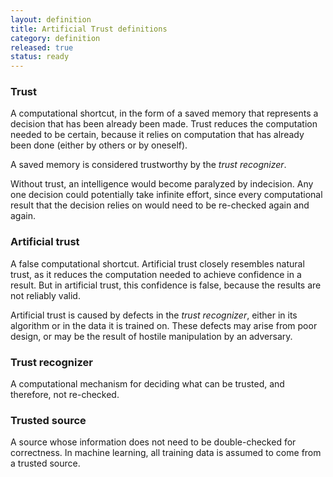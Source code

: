 ```yaml
---
layout: definition
title: Artificial Trust definitions
category: definition
released: true
status: ready
---
```


### Trust
A computational shortcut, in the form of a saved memory that
represents a decision that has been already been made. Trust reduces
the computation needed to be certain, because it relies on computation
that has already been done (either by others or by oneself).

A saved memory is considered trustworthy by the *trust recognizer*.

Without trust, an intelligence would become paralyzed by indecision.
Any one decision could potentially take infinite effort, since every
computational result that the decision relies on would need to be
re-checked again and again.

### Artificial trust
A false computational shortcut. Artificial trust closely resembles
natural trust, as it reduces the computation needed to achieve
confidence in a result. But in artificial trust, this confidence is
false, because the results are not reliably valid.

Artificial trust is caused by defects in the *trust recognizer*,
either in its algorithm or in the data it is trained on.  These
defects may arise from poor design, or may be the result of hostile
manipulation by an adversary.

### Trust recognizer
A computational mechanism for deciding what can be trusted, and
therefore, not re-checked.

### Trusted source
A source whose information does not need to be double-checked for correctness.
In machine learning, all training data is assumed to come from a trusted source.

